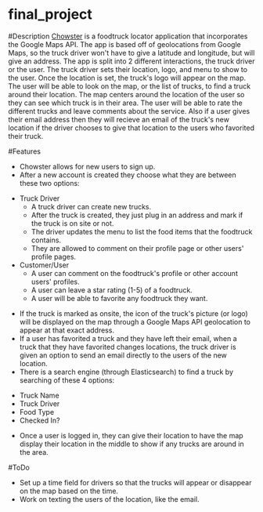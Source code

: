 # final_project

#Description
[Chowster](https://powerful-brook-42988.herokuapp.com/) is a foodtruck locator application that incorporates the Google Maps API. The app is based off of geolocations from Google Maps, so the truck driver won't have to give a latitude and longitude, but will give an address. The app is split into 2 different interactions, the truck driver or the user. The truck driver sets their location, logo, and menu to show to the user. Once the location is set, the truck's logo will appear on the map. The user will be able to look on the map, or the list of trucks, to find a truck around their location. The map centers around the location of the user so they can see which truck is in their area. The user will be able to rate the different trucks and leave comments about the service. Also if a user gives their email address then they will recieve an email of the truck's new location if the driver chooses to give that location to the users who favorited their truck.

#Features
 - Chowster allows for new users to sign up.
 - After a new account is created they choose what they are between these two options:
  * Truck Driver
    - A truck driver can create new trucks.
    - After the truck is created, they just plug in an address and mark if the truck is on site or not.
    - The driver updates the menu to list the food items that the foodtruck contains.
    - They are allowed to comment on their profile page or other users' profile pages.
  * Customer/User
    - A user can comment on the foodtruck's profile or other account users' profiles.
    - A user can leave a star rating (1-5) of a foodtruck.
    - A user will be able to favorite any foodtruck they want.
 - If the truck is marked as onsite, the icon of the truck's picture (or logo) will be displayed on the map through a Google Maps API geolocation to appear at that exact address.
 - If a user has favorited a truck and they have left their email, when a truck that they have favorited changes locations, the truck driver is given an option to send an email directly to the users of the new location.
 - There is a search engine (through Elasticsearch) to find a truck by searching of these 4 options:
  * Truck Name
  * Truck Driver
  * Food Type
  * Checked In?
 - Once a user is logged in, they can give their location to have the map display their location in the middle to show if any trucks are around in the area.

 #ToDo
  - Set up a time field for drivers so that the trucks will appear or disappear on the map based on the time.
  - Work on texting the users of the location, like the email.
